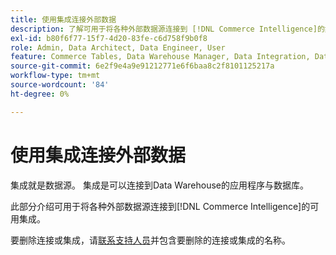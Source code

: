 ```yaml
---
title: 使用集成连接外部数据
description: 了解可用于将各种外部数据源连接到 [!DNL Commerce Intelligence]的集成。
exl-id: b80f6f77-15f7-4d20-83fe-c6d758f9b0f8
role: Admin, Data Architect, Data Engineer, User
feature: Commerce Tables, Data Warehouse Manager, Data Integration, Data Import/Export
source-git-commit: 6e2f9e4a9e91212771e6f6baa8c2f8101125217a
workflow-type: tm+mt
source-wordcount: '84'
ht-degree: 0%

---
```


# 使用集成连接外部数据

集成就是数据源。 集成是可以连接到Data Warehouse的应用程序与数据库。

此部分介绍可用于将各种外部数据源连接到[!DNL Commerce Intelligence]的可用集成。

要删除连接或集成，请[联系支持人员](https://experienceleague.adobe.com/docs/commerce-knowledge-base/kb/troubleshooting/miscellaneous/mbi-service-policies.html)并包含要删除的连接或集成的名称。
